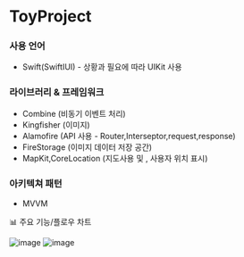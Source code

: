 # ToyProject

### 사용 언어

- Swift(SwiftIUI) - 상황과 필요에 따라 UIKit 사용

### 라이브러리 & 프레임워크

- Combine (비동기 이벤트 처리)
- Kingfisher (이미지)
- Alamofire (API 사용 - Router,Interseptor,request,response)
- FireStorage (이미지 데이터 저장 공간)
- MapKit,CoreLocation (지도사용 및 , 사용자 위치 표시)

### 아키텍쳐 패턴

- MVVM

📊 주요 기능/플로우 차트

![image](https://user-images.githubusercontent.com/31721255/225782449-373c804f-e23f-4269-898f-273bc8a2c7ea.png)
![image](https://user-images.githubusercontent.com/31721255/225782494-b4db06aa-4821-4466-971d-6e298e74350e.png)
